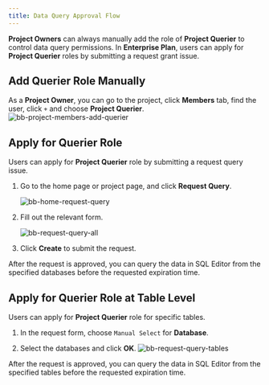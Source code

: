 ```yaml
---
title: Data Query Approval Flow
---
```


**Project Owners** can always manually add the role of **Project Querier** to control data query permissions. In **Enterprise Plan**, users can apply for **Project Querier** roles by submitting a request grant issue.

## Add Querier Role Manually

As a **Project Owner**, you can go to the project, click **Members** tab, find the user, click `+`  and choose **Project Querier**.
![bb-project-members-add-querier](/content/docs/security/data-query-and-export/bb-project-members-add-querier.webp)

## Apply for Querier Role

<EnterpriseOnlyBlock />

Users can apply for **Project Querier** role by submitting a request query issue.

1. Go to the home page or project page, and click **Request Query**.

   ![bb-home-request-query](/content/docs/security/data-query-and-export/bb-home-request-query.webp)

2. Fill out the relevant form.

   ![bb-request-query-all](/content/docs/security/data-query-and-export/bb-request-query-all.webp)

3. Click **Create** to submit the request.

After the request is approved, you can query the data in SQL Editor from the specified databases before the requested expiration time.

## Apply for Querier Role at Table Level

Users can apply for **Project Querier** role for specific tables.

1. In the request form, choose `Manual Select` for **Database**.

2. Select the databases and click **OK**.
   ![bb-request-query-tables](/content/docs/security/data-query-and-export/bb-request-query-tables.webp)

After the request is approved, you can query the data in SQL Editor from the specified tables before the requested expiration time.
